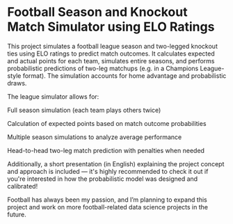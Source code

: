 # Football Season and Knockout Match Simulator using ELO Ratings

This project simulates a football league season and two-legged knockout ties using ELO ratings to predict match outcomes. It calculates expected and actual points for each team, simulates entire seasons, and performs probabilistic predictions of two-leg matchups (e.g. in a Champions League-style format). The simulation accounts for home advantage and probabilistic draws.

The league simulator allows for:

Full season simulation (each team plays others twice)

Calculation of expected points based on match outcome probabilities

Multiple season simulations to analyze average performance

Head-to-head two-leg match prediction with penalties when needed

Additionally, a short presentation (in English) explaining the project concept and approach is included — it's highly recommended to check it out if you're interested in how the probabilistic model was designed and calibrated!

Football has always been my passion, and I’m planning to expand this project and work on more football-related data science projects in the future.
